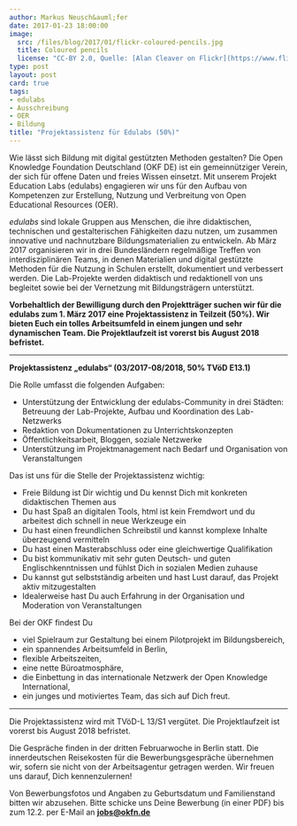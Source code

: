 ```yaml
---
author: Markus Neusch&auml;fer
date: 2017-01-23 18:00:00
image:
  src: /files/blog/2017/01/flickr-coloured-pencils.jpg
  title: Coloured pencils
  license: "CC-BY 2.0, Quelle: [Alan Cleaver on Flickr](https://www.flickr.com/photos/alancleaver/2380333875/in/photolist-4CkQke-4eVLxs-4eRN3v-d8axLq-efdcc9-9v5KgN-9SFKsW-2UXZzH-JZTDf-cJHYSm-9SCSEg-9SFKGS-9SFKm9-9SCSwV-9SCSPR-9SCSMP-9SCSBF-9SCSGF-9SCSz8-9SFKqA-9rju35-9v2KjM-9Kztfc-cXp2NS-cXp38o-9TcU4D-cXp37d-cXp361-cPgia5-cXp2W5-9v2Ksv-cXp33b-cXp2Xy-pNF7Ku-nTnYHj-4Ee1D6-cXp34E-nAYCr6-oN4pit-9rM5a9-pLU5b-8Hf2rw-cXp2TL-nzdonj-qswGiC-2A4pbV-nzBG4x-dcLd9J-eDE6YX-e8iWy8)"
type: post
layout: post
card: true
tags:
- edulabs
- Ausschreibung
- OER
- Bildung
title: "Projektassistenz für Edulabs (50%)"
---
```

Wie lässt sich Bildung mit digital gestützten Methoden gestalten? Die Open Knowledge Foundation Deutschland (OKF DE) ist ein gemeinnütziger Verein, der sich für offene Daten und freies Wissen einsetzt. Mit unserem Projekt Education Labs (edulabs) engagieren wir uns für den Aufbau von Kompetenzen zur Erstellung, Nutzung und Verbreitung von Open Educational Resources (OER).

*edulabs* sind lokale Gruppen aus Menschen, die ihre didaktischen, technischen und gestalterischen Fähigkeiten dazu nutzen, um zusammen innovative und nachnutzbare Bildungsmaterialien zu entwickeln. Ab März 2017 organisieren wir in drei Bundesländern regelmäßige Treffen von interdisziplinären Teams, in denen Materialien und digital gestützte Methoden für die Nutzung in Schulen erstellt, dokumentiert und verbessert werden. Die Lab-Projekte werden didaktisch und redaktionell von uns begleitet sowie bei der Vernetzung mit Bildungsträgern unterstützt.

**Vorbehaltlich der Bewilligung durch den Projektträger suchen wir für die edulabs zum 1. März 2017 eine Projektassistenz in Teilzeit (50%). Wir bieten Euch ein tolles Arbeitsumfeld in einem jungen und sehr dynamischen Team. Die Projektlaufzeit ist vorerst bis August 2018 befristet.**
<hr>

**Projektassistenz „edulabs“ (03/2017-08/2018, 50% TVöD E13.1)**

Die Rolle umfasst die folgenden Aufgaben:

* Unterstützung der Entwicklung der edulabs-Community in drei Städten: Betreuung der Lab-Projekte, Aufbau und Koordination des Lab-Netzwerks
* Redaktion von Dokumentationen zu Unterrichtskonzepten
* Öffentlichkeitsarbeit, Bloggen, soziale Netzwerke
* Unterstützung im Projektmanagement nach Bedarf und Organisation von Veranstaltungen

Das ist uns für die Stelle der Projektassistenz wichtig:

* Freie Bildung ist Dir wichtig und Du kennst Dich mit konkreten didaktischen Themen aus
* Du hast Spaß an digitalen Tools, html ist kein Fremdwort und du arbeitest dich schnell in neue Werkzeuge ein
* Du hast einen freundlichen Schreibstil und kannst komplexe Inhalte überzeugend vermitteln
* Du hast einen Masterabschluss oder eine gleichwertige Qualifikation
* Du bist kommunikativ mit sehr guten Deutsch- und guten Englischkenntnissen und fühlst Dich in sozialen Medien zuhause
* Du kannst gut selbstständig arbeiten und hast Lust darauf, das Projekt aktiv mitzugestalten
* Idealerweise hast Du auch Erfahrung in der Organisation und Moderation von Veranstaltungen

Bei der OKF findest Du

* viel Spielraum zur Gestaltung bei einem Pilotprojekt im Bildungsbereich,
* ein spannendes Arbeitsumfeld in Berlin,
* flexible Arbeitszeiten,
* eine nette Büroatmosphäre,
* die Einbettung in das internationale Netzwerk der Open Knowledge International,
* ein junges und motiviertes Team, das sich auf Dich freut.

<hr> 
Die Projektassistenz wird mit TVöD-L 13/S1 vergütet. Die Projektlaufzeit ist vorerst bis August 2018 befristet.

Die Gespräche finden in der dritten Februarwoche in Berlin statt. Die innerdeutschen Reisekosten für die Bewerbungsgespräche übernehmen wir, sofern sie nicht von der Arbeitsagentur getragen werden. Wir freuen uns darauf, Dich kennenzulernen!

Von Bewerbungsfotos und Angaben zu Geburtsdatum und Familienstand bitten wir abzusehen. Bitte schicke uns Deine Bewerbung (in einer PDF) bis zum 12.2. per E-Mail an **jobs@okfn.de**
